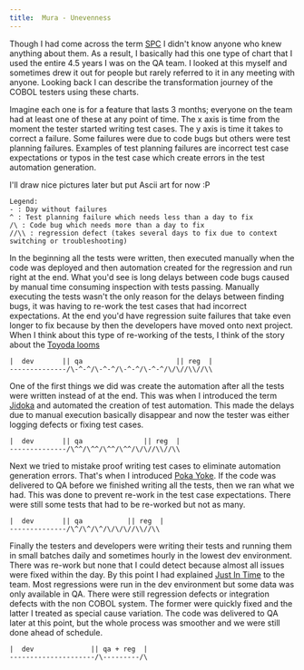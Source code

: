```yaml
---
title:  Mura - Unevenness
---
```


Though I had come across the term [SPC](https://deming.org/the-first-control-chart/) I didn't know anyone who knew anything about them.
As a result, I basically had this one type of chart that I used the entire 4.5 years I was on the QA team.
I looked at this myself and sometimes drew it out for people but rarely referred to it in any meeting with anyone.
Looking back I can describe the transformation journey of the COBOL testers using these charts.

Imagine each one is for a feature that lasts 3 months; everyone on the team had at least one of these at any point of time.
The x axis is time from the moment the tester started writing test cases.
The y axis is time it takes to correct a failure. 
Some failures were due to code bugs but others were test planning failures.
Examples of test planning failures are incorrect test case expectations or typos in the test case which create errors in the test automation generation.

I'll draw nice pictures later but put Ascii art for now :P
```
Legend:
- : Day without failures
^ : Test planning failure which needs less than a day to fix
/\ : Code bug which needs more than a day to fix
//\\ : regression defect (takes several days to fix due to context switching or troubleshooting)
```

In the beginning all the tests were written, then executed manually when the code was deployed and then automation created for the regression and run right at the end.
What you'd see is long delays between code bugs caused by manual time consuming inspection with tests passing.
Manually executing the tests wasn't the only reason for the delays between finding bugs, it was having to re-work the test cases that had incorrect expectations.
At the end you'd have regression suite failures that take even longer to fix because by then the developers have moved onto next project.
When I think about this type of re-working of the tests, I think of the story about the [Toyoda looms](https://www.toyota-global.com/company/history_of_toyota/75years/text/taking_on_the_automotive_business/chapter1/section1/item4.html)
```
|  dev       || qa                       || reg  | 
--------------/\-^-^/\-^-^/\-^-^/\-^-^/\/\//\\//\\
```

One of the first things we did was create the automation after all the tests were written instead of at the end.
This was when I introduced the term [Jidoka](Jidoka) and automated the creation of test automation.
This made the delays due to manual execution basically disappear and now the tester was either logging defects or fixing test cases.

```
|  dev       || qa               || reg  | 
--------------/\^^/\^^/\^^/\^^/\/\//\\//\\
```

Next we tried to mistake proof writing test cases to eliminate automation generation errors.
That's when I introduced [Poka Yoke](Poka%20Yoke). 
If the code was delivered to QA before we finished writing all the tests, then we ran what we had.
This was done to prevent re-work in the test case expectations.
There were still some tests that had to be re-worked but not as many.
```
|  dev       || qa           || reg  | 
--------------/\^/\^/\^/\/\/\//\\//\\
```

Finally the testers and developers were writing their tests and running them in small batches daily and sometimes hourly in the lowest dev environment.
There was re-work but none that I could detect because almost all issues were fixed within the day.
By this point I had explained [Just In Time](Just%20In%20Time) to the team.
Most regressions were run in the dev environment but some data was only available in QA. 
There were still regression defects or integration defects with the non COBOL system. 
The former were quickly fixed and the latter I treated as special cause variation. 
The code was delivered to QA later at this point, but the whole process was smoother and we were still done ahead of schedule.
```
|  dev              || qa + reg  | 
---------------------/\---------/\
```
